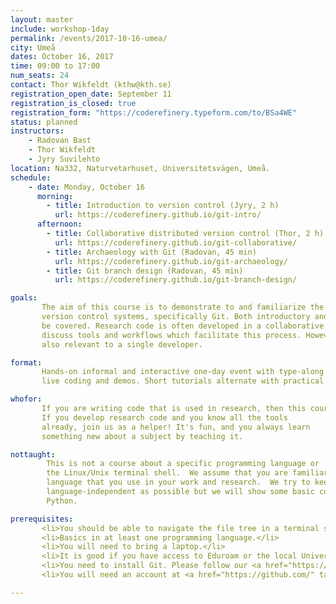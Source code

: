 ```yaml
---
layout: master
include: workshop-1day
permalink: /events/2017-10-16-umea/
city: Umeå
dates: October 16, 2017
time: 09:00 to 17:00
num_seats: 24
contact: Thor Wikfeldt (kthw@kth.se)
registration_open_date: September 11
registration_is_closed: true
registration_form: "https://coderefinery.typeform.com/to/BSa4WE"
status: planned
instructors:
    - Radovan Bast
    - Thor Wikfeldt
    - Jyry Suvilehto
location: Na332, Naturvetarhuset, Universitetsvägen, Umeå.
schedule:
    - date: Monday, October 16
      morning: 
        - title: Introduction to version control (Jyry, 2 h)
          url: https://coderefinery.github.io/git-intro/
      afternoon: 
        - title: Collaborative distributed version control (Thor, 2 h)
          url: https://coderefinery.github.io/git-collaborative/
        - title: Archaeology with Git (Radovan, 45 min)
          url: https://coderefinery.github.io/git-archaeology/
        - title: Git branch design (Radovan, 45 min)
          url: https://coderefinery.github.io/git-branch-design/

goals:
       The aim of this course is to demonstrate to and familiarize the workshop participants with 
       version control systems, specifically Git. Both introductory and more advanced topics will 
       be covered. Research code is often developed in a collaborative setting, and we will 
       discuss tools and workflows which facilitate this process. However, most of the content is 
       also relevant to a single developer.

format:
       Hands-on informal and interactive one-day event with type-along type of presentations, 
       live coding and demos. Short tutorials alternate with practical exercises.

whofor:
       If you are writing code that is used in research, then this course is for you.
       If you develop research code and you know all the tools
       already, join us as a helper! It's fun, and you always learn
       something new about a subject by teaching it.

nottaught:
        This is not a course about a specific programming language or
        the Linux/Unix terminal shell.  We assume that you are familiar with the programming
        language that you use in your work and research.  We try to keep the course as
        language-independent as possible but we will show some basic code examples in
        Python.

prerequisites:
       <li>You should be able to navigate the file tree in a terminal session and edit text files in the terminal.</li>
       <li>Basics in at least one programming language.</li>
       <li>You will need to bring a laptop.</li>
       <li>It is good if you have access to Eduroam or the local University wifi.</li>
       <li>You need to install Git. Please follow our <a href="https://coderefinery.github.io/installation/" target="_blank">installation instructions</a> and follow the instructions for Git.</li>
       <li>You will need an account at <a href="https://github.com/" target="_blank">GitHub</a> for parts of the Git lessons.

---
```


